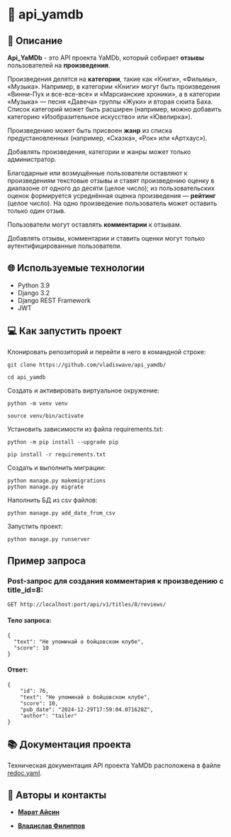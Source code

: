 # :file_folder: api_yamdb

## :scroll: Описание
**Api_YaMDb** - это API проекта YaMDb, который собирает **отзывы** пользователей на **произведения**.

Произведения делятся на **категории**, такие как «Книги», «Фильмы», «Музыка». Например, в категории «Книги» могут быть произведения «Винни-Пух и все-все-все» и «Марсианские хроники», а в категории «Музыка» — песня «Давеча» группы «Жуки» и вторая сюита Баха. Список категорий может быть расширен (например, можно добавить категорию «Изобразительное искусство» или «Ювелирка»).

Произведению может быть присвоен **жанр** из списка предустановленных (например, «Сказка», «Рок» или «Артхаус»).

Добавлять произведения, категории и жанры может только администратор.

Благодарные или возмущённые пользователи оставляют к произведениям текстовые отзывы и ставят произведению оценку в диапазоне от одного до десяти (целое число); из пользовательских оценок формируется усреднённая оценка произведения — **рейтинг** (целое число). На одно произведение пользователь может оставить только один отзыв.

Пользователи могут оставлять **комментарии** к отзывам.

Добавлять отзывы, комментарии и ставить оценки могут только аутентифицированные пользователи.

## :globe_with_meridians: Используемые технологии
- Python 3.9
- Django 3.2
- Django REST Framework
- JWT

## :computer: Как запустить проект

Клонировать репозиторий и перейти в него в командной строке:

```
git clone https://github.com/vladiswave/api_yamdb/
```

```
cd api_yamdb
```
Создать и активировать виртуальное окружение:

```
python -m venv venv
```

```
source venv/bin/activate
```

Установить зависимости из файла requirements.txt:

```
python -m pip install --upgrade pip
```

```
pip install -r requirements.txt
```

Создать и выполнить  миграции:

```
python manage.py makemigrations
python manage.py migrate
```

Наполнить БД из csv файлов:

```
python manage.py add_date_from_csv
```

Запустить проект:

```
python manage.py runserver
```

## Пример запроса
### Post-запрос для создания комментария к произведению c title_id=8:

```
GET http://localhost:port/api/v1/titles/8/reviews/
```

#### Тело запроса:

```
{
  "text": "Не упоминай о бойцовском клубе",
  "score": 10
}
```

#### Ответ:

```
{
    "id": 76,
    "text": "Не упоминай о бойцовском клубе",
    "score": 10,
    "pub_date": "2024-12-29T17:59:04.071628Z",
    "author": "tailer"
}
```

## :books: Документация проекта
Техническая документация API проекта YaMDb расположена в файле 
[redoc.yaml](api_yamdb/static/redoc.yaml).

## :busts_in_silhouette: Авторы и контакты 
* [**Марат Айсин**](https://github.com/mbaisin)

* [**Владислав Филиппов**](https://github.com/vladiswave)
